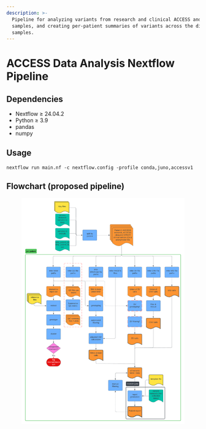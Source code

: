 ```yaml
---
description: >-
  Pipeline for analyzing variants from research and clinical ACCESS and IMPACT
  samples, and creating per-patient summaries of variants across the different
  samples.
---
```


# ACCESS Data Analysis Nextflow Pipeline

## Dependencies

* Nextflow ≥ 24.04.2
* Python ≥ 3.9
* pandas
* numpy

## Usage

```
nextflow run main.nf -c nextflow.config -profile conda,juno,accessv1
```

## Flowchart (proposed pipeline)

<figure><img src=".gitbook/assets/Flowchart (1).png" alt=""><figcaption></figcaption></figure>





